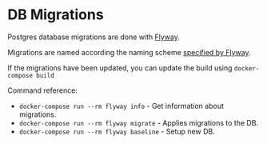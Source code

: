 # DB Migrations

Postgres database migrations are done with [Flyway](https://flywaydb.org/).

Migrations are named according the naming scheme [specified by Flyway](https://flywaydb.org/documentation/concepts/migrations#naming).

If the migrations have been updated, you can update the build using `docker-compose build`

Command reference:

- `docker-compose run --rm flyway info` - Get information about migrations.
- `docker-compose run --rm flyway migrate` - Applies migrations to the DB.
- `docker-compose run --rm flyway baseline` - Setup new DB.
